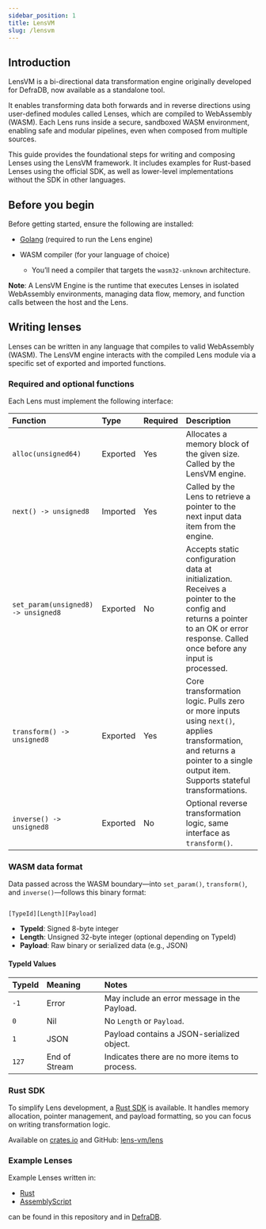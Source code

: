 ```yaml
---
sidebar_position: 1
title: LensVM
slug: /lensvm
---
```



## Introduction

LensVM is a bi-directional data transformation engine originally developed for DefraDB, now available as a standalone tool.

It enables transforming data both forwards and in reverse directions using user-defined modules called Lenses, which are compiled to WebAssembly (WASM). Each Lens runs inside a secure, sandboxed WASM environment, enabling safe and modular pipelines, even when composed from multiple sources.

This guide provides the foundational steps for writing and composing Lenses using the LensVM framework. It includes examples for Rust-based Lenses using the official SDK, as well as lower-level implementations without the SDK in other languages.

## Before you begin

Before getting started, ensure the following are installed:

- [Golang](https://golang.google.cn/doc/install) (required to run the Lens engine)

- WASM compiler (for your language of choice)
  - You’ll need a compiler that targets the `wasm32-unknown` architecture.

**Note**: A LensVM Engine is the runtime that executes Lenses in isolated WebAssembly environments, managing data flow, memory, and function calls between the host and the Lens.

## Writing lenses

Lenses can be written in any language that compiles to valid WebAssembly (WASM). The LensVM engine interacts with the compiled Lens module via a specific set of exported and imported functions.

### Required and optional functions

Each Lens must implement the following interface:

| Function               | Type      | Required | Description |
|:-----------------------|:----------|:---------|:------------|
| `alloc(unsigned64)`    | Exported  | Yes        | Allocates a memory block of the given size. Called by the LensVM engine. |
| `next() -> unsigned8`  | Imported  | Yes        | Called by the Lens to retrieve a pointer to the next input data item from the engine. |
| `set_param(unsigned8) -> unsigned8` | Exported | No | Accepts static configuration data at initialization. Receives a pointer to the config and returns a pointer to an OK or error response. Called once before any input is processed. |
| `transform() -> unsigned8` | Exported | Yes     | Core transformation logic. Pulls zero or more inputs using `next()`, applies transformation, and returns a pointer to a single output item. Supports stateful transformations. |
| `inverse() -> unsigned8`   | Exported | No     | Optional reverse transformation logic, same interface as `transform()`. |

### WASM data format

Data passed across the WASM boundary—into `set_param()`, `transform()`, and `inverse()`—follows this binary format:

```

[TypeId][Length][Payload]
```

- **TypeId**: Signed 8-byte integer  
- **Length**: Unsigned 32-byte integer (optional depending on TypeId)  
- **Payload**: Raw binary or serialized data (e.g., JSON)

#### TypeId Values

| TypeId | Meaning            | Notes |
|:-------|:--------------------|:------|
| `-1`   | Error               | May include an error message in the Payload. |
| `0`    | Nil                | No `Length` or `Payload`. |
| `1`    | JSON               | Payload contains a JSON-serialized object. |
| `127`  | End of Stream      | Indicates there are no more items to process. |

### Rust SDK

To simplify Lens development, a [Rust SDK](https://docs.rs/lens_sdk) is available. It handles memory allocation, pointer management, and payload formatting, so you can focus on writing transformation logic.

Available on [crates.io](https://crates.io/crates/lens_sdk) and GitHub: [lens-vm/lens](https://github.com/lens-vm/lens)

### Example Lenses

Example Lenses written in:

- [Rust](https://www.rust-lang.org/)
- [AssemblyScript](https://www.assemblyscript.org/)

can be found in this repository and in [DefraDB](https://github.com/worldsibu/defradb).
